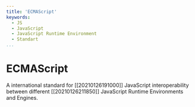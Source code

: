 ```yaml
---
title: 'ECMAScript'
keywords:
  - JS
  - JavaScript
  - JavaScript Runtime Environment
  - Standart
...
```


# ECMAScript
A international standard for [[20210126191000]] JavaScript interoperability between different [[20210126211850]] JavaScript Runtime Environments and Engines.